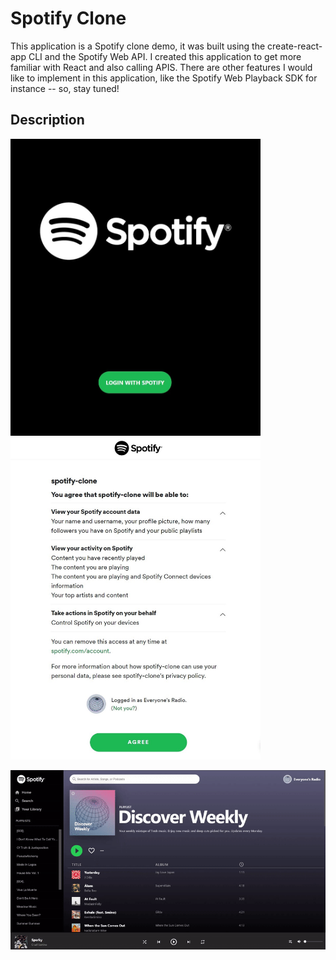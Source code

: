 # Spotify Clone
This application is a Spotify clone demo, it was built using the create-react-app CLI and the Spotify Web API. I created this application to get more familiar with React and also calling APIS. There are other features I would like to implement in this application, like the Spotify Web Playback SDK for instance -- so, stay tuned!

## Description

<img src="https://github.com/GeorgeArubi/Spotify-Clone/blob/master/demo/login.jpg" alt="Login" width="400"/>  <img src="https://github.com/GeorgeArubi/Spotify-Clone/blob/master/demo/auth.jpg" alt="Login" width="400"/>


<img src="https://github.com/GeorgeArubi/Spotify-Clone/blob/master/demo/demo.gif" alt="Login" width="777"/>

